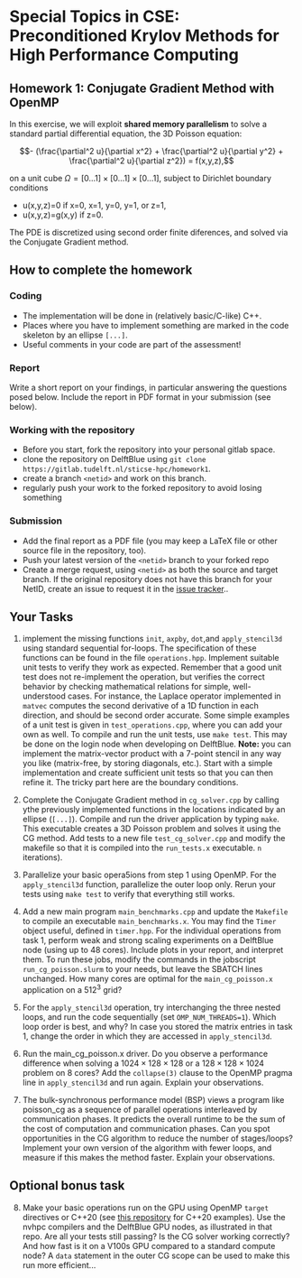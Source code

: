 # Special Topics in CSE: Preconditioned Krylov Methods for High Performance Computing

## Homework 1: Conjugate Gradient Method with OpenMP

In this exercise, we will exploit **shared memory parallelism** to solve
a standard partial differential equation, the 3D Poisson equation:

```math
- (\frac{\partial^2 u}{\partial x^2} + 
\frac{\partial^2 u}{\partial y^2} + 
\frac{\partial^2 u}{\partial z^2})
= f(x,y,z),
```
on a unit cube $`\Omega = [0\dots 1] \times [0 \dots 1] \times [0\dots 1]`$, subject to Dirichlet boundary conditions

- u(x,y,z)=0 if x=0, x=1, y=0, y=1, or z=1,
- u(x,y,z)=g(x,y) if z=0.

The PDE is discretized using second order finite diferences, and solved via the Conjugate Gradient method.

## How to complete the homework

### Coding

- The implementation will be done in (relatively basic/C-like) C++.
- Places where you have to implement something are marked in the code skeleton by an ellipse ``[...]``.
- Useful comments in your code are part of the assessment!

### Report

Write a short report on your findings, in particular answering the questions posed below.
Include the report in PDF format in your submission (see below).

### Working with the repository

- Before you start, fork the repository into your personal gitlab space.
- clone the repository on DelftBlue using ``git clone https://gitlab.tudelft.nl/sticse-hpc/homework1``.
- create a branch ``<netid>`` and work on this branch.
- regularly push your work to the forked repository to avoid losing something

### Submission

- Add the final report as a PDF file (you may keep a LaTeX file or other source file in the repository, too).
- Push your latest version of the ``<netid>`` branch to your forked repo
- Create a merge request, using ``<netid>`` as both the source and target branch. If the original repository
does not have this branch for your NetID, create an issue to request it
in the [issue tracker](https://gitlab.tudelft.nl/dhpc/sticse-hpc/homework1/issues/)..

## Your Tasks

1. implement the missing functions ``init``, ``axpby``, ``dot``,and ``apply_stencil3d`` using standard sequential for-loops.
   The specification of these functions can be found in the file ``operations.hpp``.
   Implement suitable unit tests to verify they work as expected. Remember that a good unit test does not
   re-implement the operation, but verifies the correct behavior by checking mathematical relations for
   simple, well-understood cases. For instance, the Laplace operator implemented in ``matvec`` computes the
   second derivative of a 1D function in each direction, and should be second order accurate.
   Some simple examples of a unit test is given in ``test_operations.cpp``, where you can add your own as well.
   To compile and run the unit tests, use ``make test``. This may be done on the login node when developing on DelftBlue.
   **Note:** you can implement the matrix-vector product with a 7-point stencil in any way you like (matrix-free, by storing
   diagonals, etc.). Start with a simple implementation and create sufficient unit tests so that you can then refine it.
   The tricky part here are the boundary conditions.

2. Complete the Conjugate Gradient method in ``cg_solver.cpp`` by calling ythe previously implemented functions in the
   locations indicated by an ellipse (``[...]``). Compile and run the driver application by typing ``make``. This executable creates a 3D Poisson problem and solves
   it using the CG method. Add tests to a new file ``test_cg_solver.cpp`` and modify the makefile so that it is compiled into the ``run_tests.x`` executable.
   ``n`` iterations).

3. Parallelize your basic opera5ions from step 1 using OpenMP.  For the ``apply_stencil3d`` function, parallelize the outer loop only.
   Rerun your tests using ``make test`` to verify that everything still works.

4. Add a new main program ``main_benchmarks.cpp`` and update the ``Makefile`` to compile an executable ``main_benchmarks.x``.
   You may find the ``Timer`` object useful, defined in ``timer.hpp``.
   For the individual operations from task 1,
   perform weak and strong scaling experiments on a DelftBlue node (using up to 48 cores). Include plots in your report, and interpret them.
   To run these jobs, modify the commands in the jobscript ``run_cg_poisson.slurm`` to your needs, but leave the SBATCH lines unchanged.
   How many cores are optimal for the ``main_cg_poisson.x`` application on a $512^3$ grid?

5. For the ``apply_stencil3d`` operation, try interchanging the three nested loops, and run the code sequentially (set ``OMP_NUM_THREADS=1``).
   Which loop order is best, and why? In case you stored the matrix entries in task 1, change the order in which they are accessed in ``apply_stencil3d``.

6. Run the main_cg_poisson.x driver. Do you observe a performance difference when solving a $`1024 \times 128 \times 128`$ or a $`128 \times 128 \times 1024`$ problem on 8 cores? Add the ``collapse(3)`` clause to the OpenMP pragma line in ``apply_stencil3d`` and run again.
Explain your observations.

7. The bulk-synchronous performance model (BSP) views a program like poisson_cg as a sequence of parallel operations interleaved by communication phases.
It predicts the overall runtime to be the sum of the cost of computation and communication phases. Can you spot opportunities in the CG algorithm to reduce
the number of stages/loops? Implement your own version of the algorithm with fewer loops, and measure if this makes the method faster. Explain your observations.

## Optional bonus task

8. Make your basic operations run on the GPU using OpenMP ``target`` directives or C++20 (see [this repository](https://gitlab.tudelft.nl/dhpc/training/cxx-examples) for C++20 examples). Use the nvhpc compilers and the DelftBlue GPU nodes, as illustrated in that repo. Are all your tests still passing? Is the CG solver working correctly? And how fast is it on a V100s GPU compared to a standard compute node? A ``data`` statement in the outer CG scope can be used to make this run more efficient...
